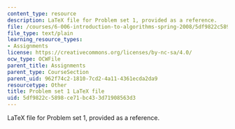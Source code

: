 ```yaml
---
content_type: resource
description: LaTeX file for Problem set 1, provided as a reference.
file: /courses/6-006-introduction-to-algorithms-spring-2008/5df9822c5898ce71bc433d71908563d3_ps1.tex
file_type: text/plain
learning_resource_types:
- Assignments
license: https://creativecommons.org/licenses/by-nc-sa/4.0/
ocw_type: OCWFile
parent_title: Assignments
parent_type: CourseSection
parent_uid: 962f74c2-1810-7cd2-4a11-4361ecda2da9
resourcetype: Other
title: Problem set 1 LaTeX file
uid: 5df9822c-5898-ce71-bc43-3d71908563d3
---
```

LaTeX file for Problem set 1, provided as a reference.